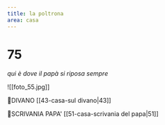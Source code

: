 ```yaml
---
title: la poltrona
area: casa
---
```

# 75
_qui è dove il papà si riposa sempre_

![[foto_55.jpg]]

👣DIVANO [[43-casa-sul divano|43]]

👀SCRIVANIA PAPA' [[51-casa-scrivania del papa|51]]

